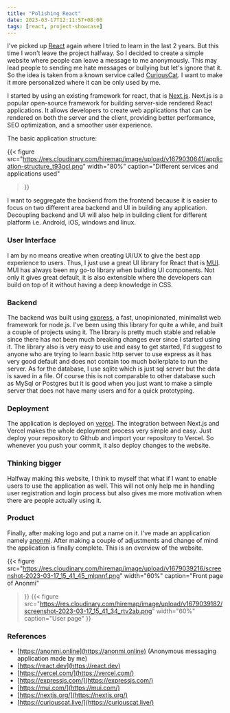 ```yaml
---
title: "Polishing React"
date: 2023-03-17T12:11:57+08:00
tags: [react, project-showcase]
---
```



I've picked up [React](https://react.dev/) again where I tried to learn in the
last 2 years. But this time I won't leave the project halfway. So I decided to
create a simple website where people can leave a message to me anonymously. 
This may lead people to sending me hate messages or bullying but let's ignore
that it. So the idea is taken from a known service called
[CuriousCat](https://curiouscat.live/). I want to make it more personalized
where it can be only used by me.

I started by using an existing framework for react, that is
[Next.js](https://nextjs.org/). Next.js is a popular open-source framework for
building server-side rendered React applications. It allows developers to create
web applications that can be rendered on both the server and the client,
providing better performance, SEO optimization, and a smoother user experience.

The basic application structure:

{{< figure
src="https://res.cloudinary.com/hiremap/image/upload/v1679030641/application-structure_t93gcl.png" 
width="80%"
caption="Different services and applications used"
>}}

I want to seggregate the backend from the frontend because it is easier to focus
on two different area backend and UI in building any application. Decoupling
backend and UI will also help in building client for different platform i.e.
Android, iOS, windows and linux.

### User Interface
I am by no means creative when creating UI/UX to give the best app experience to
users. Thus, I just use a great UI library for React that is
[MUI](https://mui.com/). MUI has always been my go-to library when building UI
components. Not only it gives great default, it is also extensible where the
developers can build on top of it without having a deep knowledge in CSS.

### Backend
The backend was built using [express](https://expressjs.com/), a fast,
unopinionated, minimalist web framework for node.js. I've been using this
library for quite a while, and built a couple of projects using it. The library
is pretty much stable and reliable since there has not been much breaking
changes ever since I started using it. The library also is very easy to use and
easy to get started, I'd suggest to anyone who are trying to learn basic http
server to use express as it has very good default and does not contain too much
boilerplate to run the server. As for the database, I use sqlite which is just
sql server but the data is saved in a file. Of course this is not comparable to
other database such as MySql or Postgres but it is good when you just want to
make a simple server that does not have many users and for a quick prototyping.

### Deployment
The application is deployed on [vercel](https://vercel.com/). The
integration between Next.js and Vercel makes the whole deployment process very
simple and easy. Just deploy your repository to Github and import your
repository to Vercel. So whenever you push your commit, it also deploy changes
to the website.

### Thinking bigger
Halfway making this website, I think to myself that what if I want to enable
users to use the application as well. This will not only help me in handling
user registration and login process but also gives me more motivation when there
are people actually using it.

### Product
Finally, after making logo and put a name on it. I've made an application namely
[anonmi](https://anonmi.online). After making a couple of adjustments and change
of mind the application is finally complete. This is an overview of the website.

{{< figure
src="https://res.cloudinary.com/hiremap/image/upload/v1679039216/screenshot-2023-03-17_15_41_45_mlqnnf.png" 
width="60%"
caption="Front page of Anonmi"
>}}
{{< figure
src="https://res.cloudinary.com/hiremap/image/upload/v1679039182/screenshot-2023-03-17_15_41_34_rtv2ab.png" 
width="60%"
caption="User page"
>}}

### References
- [https://anonmi.online](https://anonmi.online) (Anonymous messaging
  application made by me)
- [https://react.dev](https://react.dev)
- [https://vercel.com/](https://vercel.com/)
- [https://expressjs.com/](https://expressjs.com/)
- [https://mui.com/](https://mui.com/)
- [https://nextjs.org/](https://nextjs.org/)
- [https://curiouscat.live/](https://curiouscat.live/)
